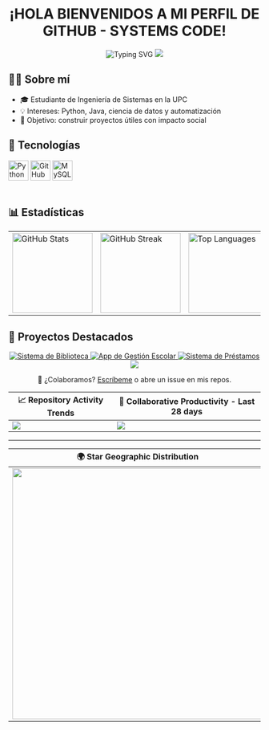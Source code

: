 <h1 align="center">¡HOLA  BIENVENIDOS A MI PERFIL DE GITHUB - SYSTEMS CODE! </h1>


<!------------------------------------------------- --------------------------------------------------------------------------------------------
<!-- ======= ENCABEZADO CON TIPING ======= -->
<div align="center">
  <!-- Texto animado -->
  <img src="https://readme-typing-svg.demolab.com?font=JetBrains+Mono&weight=600&size=28&pause=1000&color=36BCF7&center=true&vCenter=true&width=700&lines=Hola%2C+soy+Antony+Yomar+%F0%9F%91%8B;Desarrollador+en+formaci%C3%B3n;Amante+del+c%C3%B3digo+y+el+aprendizaje+constante" alt="Typing SVG" />
  
  <!-- Banner sutil -->
  <img src="https://capsule-render.vercel.app/api?type=rect&color=0:0ea5e9,100:6366f1&height=8&section=header"/>
</div>


<!-- ======= SOBRE MÍ ======= -->
<div>
  <h2>👨‍💻 Sobre mí</h2>
  <ul>
    <li>🎓 Estudiante de Ingeniería de Sistemas en la UPC</li>
    <li>💡 Intereses: Python, Java, ciencia de datos y automatización</li>
    <li>🚀 Objetivo: construir proyectos útiles con impacto social</li>
  </ul>
</div>


<!------------------------------------------------- --------------------------------------------------------------------------------------------


<!-- ======= TECNOLOGÍAS ======= -->
<h2>🧰 Tecnologías</h2>
<div>
  <!-- Íconos devicon (puedes quitar/añadir) -->
  <img height="40" src="https://cdn.jsdelivr.net/gh/devicons/devicon/icons/python/python-original.svg" alt="Python"/>
  <!-- <img height="40" src="https://cdn.jsdelivr.net/gh/devicons/devicon/icons/java/java-original.svg" alt="Java"/>
  <!-- <img height="40" src="https://cdn.jsdelivr.net/gh/devicons/devicon/icons/javascript/javascript-original.svg" alt="JavaScript"/> -->
  <!-- <img height="40" src="https://cdn.jsdelivr.net/gh/devicons/devicon/icons/html5/html5-original.svg" alt="HTML5"/>
  <img height="40" src="https://cdn.jsdelivr.net/gh/devicons/devicon/icons/css3/css3-original.svg" alt="CSS3"/>
  <img height="40" src="https://cdn.jsdelivr.net/gh/devicons/devicon/icons/git/git-original.svg" alt="Git"/> 
  <img height="40" src="https://cdn.jsdelivr.net/gh/devicons/devicon/icons/docker/docker-original.svg" alt="Docker"/>-->
  <img height="40" src="https://cdn.jsdelivr.net/gh/devicons/devicon/icons/github/github-original.svg" alt="GitHub"/>
  <img height="40" src="https://cdn.jsdelivr.net/gh/devicons/devicon/icons/mysql/mysql-original.svg" alt="MySQL"/>

</div>

<br/>



<!------------------------------------------------- --------------------------------------------------------------------------------------------

<!-- ======= ESTADÍSTICAS ======= -->
<h2>📊 Estadísticas</h2>

<table align="center">
  <tr>
    <td>
      <!-- Estadísticas generales -->
      <img 
           src="https://github-readme-stats.vercel.app/api?username=antonyyomar-dev&show_icons=true&theme=tokyonight&rank_icon=github&hide_border=true" 
           height="160" 
           alt="GitHub Stats" />
    </td>
    <td>
      <!-- Racha de commits -->
      <img 
           src="https://streak-stats.demolab.com?user=antonyyomar-dev&theme=tokyonight&hide_border=true&date_format=j%20M%5B%20Y%5D" 
           height="160" 
           alt="GitHub Streak" />
    </td>
    <td>
      <!-- Lenguajes más usados -->
      <img 
           src="https://github-readme-stats.vercel.app/api/top-langs/?username=antonyyomar-dev&layout=compact&langs_count=8&theme=tokyonight&hide_border=true" 
           height="160" 
           alt="Top Languages" />
    </td>
  </tr>
</table>



<!------------------------------------------------- --------------------------------------------------------------------------------------------

<!-- ======= PROYECTOS DESTACADOS ======= -->
<h2>🚀 Proyectos Destacados</h2>

<div align="center">

  <!-- Proyecto 1 -->
  <a href="#">
    <img 
      src="https://img.shields.io/badge/Sistema%20de%20Biblioteca-En%20Desarrollo-yellow?style=for-the-badge&logo=github" 
      alt="Sistema de Biblioteca"/>
  </a>

  <!-- Proyecto 2 -->
  <a href="#">
    <img 
      src="https://img.shields.io/badge/App%20de%20Gestión%20Escolar-En%20Desarrollo-yellow?style=for-the-badge&logo=github" 
      alt="App de Gestión Escolar"/>
  </a>

  <!-- Proyecto 3 -->
  <a href="#">
    <img 
      src="https://img.shields.io/badge/Sistema%20de%20Préstamos-En%20Desarrollo-yellow?style=for-the-badge&logo=github" 
      alt="Sistema de Préstamos"/>
  </a>

</div>


<!------------------------------------------------- --------------------------------------------------------------------------------------------
<!-- ======= CTA ======= -->
<div align="center">
  <img src="https://capsule-render.vercel.app/api?type=rect&color=0:6366f1,100:0ea5e9&height=8&section=footer"/>
  <p>💌 ¿Colaboramos? <a href="https://www.instagram.com/antonyyomar002/?__pwa=1">Escríbeme</a> o abre un issue en mis repos.</p>
</div>
<!------------------------------------------------- -------------------------------------------------------------------------------------------- -->

<div align="center">

| 📈 Repository Activity Trends | 🤝 Collaborative Productivity - Last 28 days |
| ----------- | ----------- |
| <img src="https://next.ossinsight.io/widgets/official/compose-activity-trends/thumbnail.png?repo_id=41986369&image_size=auto" /> | <img src="https://next.ossinsight.io/widgets/official/compose-last-28-days-collaborative-productivity/thumbnail.png?repo_id=41986369&image_size=auto" /> |

</div>

---

<div align="center">

| 🌍 Star Geographic Distribution |
| ----------- |
| <img src="https://next.ossinsight.io/widgets/official/analyze-repo-stars-map/thumbnail.png?activity=stars&repo_id=41986369&image_size=auto" width="500"/> |

</div>

<!------------------------------------------------- --------------------------------------------------------------------------------------------


